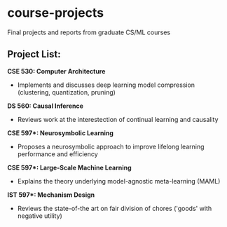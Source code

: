 # course-projects
Final projects and reports from graduate CS/ML courses

## Project List:
**CSE 530: Computer Architecture**
- Implements and discusses deep learning model compression (clustering, quantization, pruning)

**DS 560: Causal Inference**
- Reviews work at the interestection of continual learning and causality

**CSE 597\*: Neurosymbolic Learning**
- Proposes a neurosymbolic approach to improve lifelong learning performance and efficiency

**CSE 597\*: Large-Scale Machine Learning**
- Explains the theory underlying model-agnostic meta-learning (MAML)

**IST 597\*: Mechanism Design**
- Reviews the state-of-the art on fair division of chores ('goods' with negative utility)
